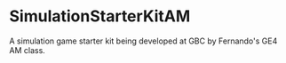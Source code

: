 # SimulationStarterKitAM
A simulation game starter kit being developed at GBC by Fernando's GE4 AM class.
